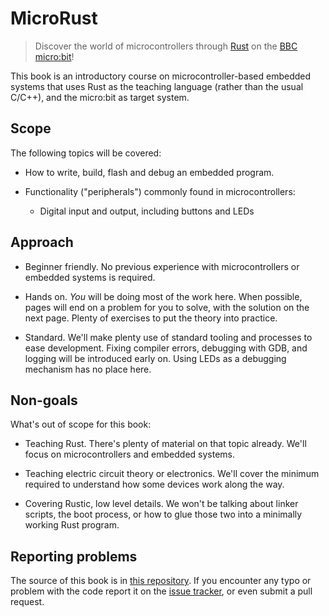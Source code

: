 # MicroRust

> Discover the world of microcontrollers through [Rust] on the [BBC micro:bit][microbit]!

[Rust]: https://www.rust-lang.org/
[microbit]: https://microbit.org/

This book is an introductory course on microcontroller-based embedded systems that uses Rust as the
teaching language (rather than the usual C/C++), and the micro:bit as target system.

## Scope

The following topics will be covered:

- How to write, build, flash and debug an embedded program.

- Functionality ("peripherals") commonly found in microcontrollers:
  - Digital input and output, including buttons and LEDs

<!-- - Functionality ("peripherals") commonly found in microcontrollers: Digital input and output, Pulse
  Width Modulation (PWM), Analog to Digital Converters (ADC), common communication protocols like
  Serial, I2C and SPI, etc. -->

<!-- - Multitasking concepts: cooperative vs preemptive multitasking, interrupts, schedulers, etc. -->

<!-- - Control systems concepts: sensors, calibration, digital filters, actuators, open loop control,
  closed loop control, etc. -->

## Approach

- Beginner friendly.
  No previous experience with microcontrollers or embedded systems is required.

- Hands on.
  *You* will be doing most of the work here.
  When possible, pages will end on a problem for you to solve, with the solution on the next page.
  Plenty of exercises to put the theory into practice.
  
- Standard. We'll make plenty use of standard tooling and processes to ease development.
  Fixing compiler errors, debugging with GDB, and logging will be introduced early on.
  Using LEDs as a debugging mechanism has no place here.

## Non-goals

What's out of scope for this book:

- Teaching Rust.
  There's plenty of material on that topic already.
  We'll focus on microcontrollers and embedded systems.

- Teaching electric circuit theory or electronics.
  We'll cover the minimum required to understand how some devices work along the way.

- Covering Rustic, low level details.
  We won't be talking about linker scripts, the boot process,
  or how to glue those two into a minimally working Rust program.

## Reporting problems

The source of this book is in [this repository].
If you encounter any typo or problem with the code report it on the [issue tracker],
or even submit a pull request.

[this repository]: https://github.com/droogmic/microrust
[issue tracker]: https://github.com/droogmic/microrust/issues
